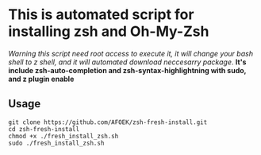 # This is automated script for installing zsh and Oh-My-Zsh
*Warning this script need root access to execute it, it will change your bash shell to z shell, and it will automated download neccesarry package*.
**It's include zsh-auto-completion and zsh-syntax-highlightning with sudo, and z plugin enable**
## Usage
```shell
git clone https://github.com/AFOEK/zsh-fresh-install.git
cd zsh-fresh-install
chmod +x ./fresh_install_zsh.sh
sudo ./fresh_install_zsh.sh
```
